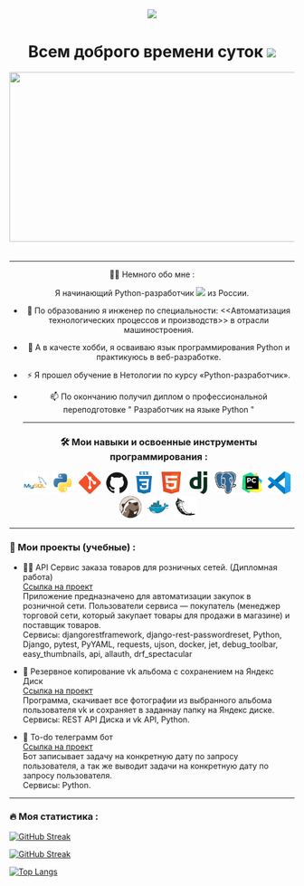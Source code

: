 <div id="header" align="center">
  <img src="https://i.giphy.com/media/v1.Y2lkPTc5MGI3NjExcHNyMjNrbGdiZHpmb3V3bWpvZHllbDZzbDFvemlkNDg4dHh0d3pjMyZlcD12MV9pbnRlcm5hbF9naWZfYnlfaWQmY3Q9Zw/KVr0JbrdBp9KX644Bk/giphy-downsized.gif" width="100"/>
 
<h1>
  Всем доброго времени суток
  <img src="https://media.giphy.com/media/hvRJCLFzcasrR4ia7z/giphy.gif" width="30px"/>
</h1>
<div align="center">
  <img src="https://media.giphy.com/media/dWesBcTLavkZuG35MI/giphy.gif" width="600" height="300"/>
</div>
<img src="https://komarev.com/ghpvc/?username=EvgeniyYakshev-github-username&style=flat-square&color=blue" alt=""/>

---

 :woman_technologist: Немного обо мне :
 
 Я начинающий Python-разработчик <img src="https://media.giphy.com/media/WUlplcMpOCEmTGBtBW/giphy.gif" width="30"> из России.

 - :telescope: По образованию я инженер по специальности: <<Автоматизация технологических процессов и производств>> в отрасли машиностроения.

- :seedling: А в качесте хобби, я осваиваю  язык программирования Python и практикуюсь  в веб-разработке.

- :zap: Я прошел обучение в Нетологии по курсу «Python-разработчик».
  

- :mailbox: По окончанию получил диплом  о профессиональной переподготовке 
           " Разработчик на языке Python "

  ---

  ### :hammer_and_wrench: Мои навыки  и освоенные инструменты программирования :

   <img src="https://github.com/devicons/devicon/blob/master/icons/mysql/mysql-original-wordmark.svg" title="MySQL"  alt="MySQL" width="40" height="40"/>&nbsp;
  <img src="https://raw.githubusercontent.com/devicons/devicon/ca28c779441053191ff11710fe24a9e6c23690d6/icons/python/python-original.svg" title="Python"  alt="MySQL" width="40" height="40"/>&nbsp;
  <img src="https://raw.githubusercontent.com/devicons/devicon/ca28c779441053191ff11710fe24a9e6c23690d6/icons/git/git-original.svg" title="GIT"  alt="MySQL" width="40" height="40"/>&nbsp;
   <img src="https://raw.githubusercontent.com/devicons/devicon/ca28c779441053191ff11710fe24a9e6c23690d6/icons/github/github-original.svg" title="GitHub"  alt="MySQL" width="40" height="40"/>&nbsp;
<img src="https://github.com/devicons/devicon/blob/master/icons/css3/css3-plain-wordmark.svg"  title="CSS3" alt="CSS" width="40" height="40"/>&nbsp;
 <img src="https://github.com/devicons/devicon/blob/master/icons/html5/html5-original.svg" title="HTML5" alt="HTML" width="40" height="40"/>&nbsp;
  <img src="https://raw.githubusercontent.com/devicons/devicon/ca28c779441053191ff11710fe24a9e6c23690d6/icons/django/django-plain.svg" title="Django"  alt="MySQL" width="40" height="40"/>&nbsp;
<img src="https://raw.githubusercontent.com/devicons/devicon/ca28c779441053191ff11710fe24a9e6c23690d6/icons/postgresql/postgresql-original.svg" title="PostgreSQL"  alt="MySQL" width="40" height="40"/>&nbsp;
<img src="https://raw.githubusercontent.com/devicons/devicon/ca28c779441053191ff11710fe24a9e6c23690d6/icons/pycharm/pycharm-original.svg" title="Pycharm"  alt="MySQL" width="40" height="40"/>&nbsp;
<img src="https://raw.githubusercontent.com/devicons/devicon/ca28c779441053191ff11710fe24a9e6c23690d6/icons/vscode/vscode-original.svg" title="VScode"  alt="MySQL" width="40" height="40"/>&nbsp;
<img src="https://raw.githubusercontent.com/devicons/devicon/ca28c779441053191ff11710fe24a9e6c23690d6/icons/dbeaver/dbeaver-original.svg" title="DBeaver"  alt="MySQL" width="40" height="40"/>&nbsp;
<img src="https://raw.githubusercontent.com/devicons/devicon/ca28c779441053191ff11710fe24a9e6c23690d6/icons/docker/docker-original.svg" title="Docker"  alt="MySQL" width="40" height="40"/>&nbsp;
<img src="https://raw.githubusercontent.com/devicons/devicon/ca28c779441053191ff11710fe24a9e6c23690d6/icons/flask/flask-original.svg" title="Flask"  alt="MySQL" width="40" height="40"/>&nbsp;
 
</div>

---

### 📂 Мои проекты (учебные) :
- :student: API Сервис заказа товаров для розничных сетей. (Дипломная работа)  
[Cсылка на проект](https://github.com/EvgeniyYakshev/my_final_diplom)   
Приложение предназначено для автоматизации закупок в розничной сети. Пользователи сервиса — покупатель (менеджер торговой сети, который закупает товары для продажи в магазине) и поставщик товаров.   
Сервисы: djangorestframework, django-rest-passwordreset, Python, Django, pytest, PyYAML, requests, ujson, docker, jet, debug_toolbar, easy_thumbnails, api, allauth, drf_spectacular

- 💾 Резервное копирование vk альбома с сохранением на Яндекс Диск  
[Cсылка на проект](https://github.com/EvgeniyYakshev/my-coursework)   
Программа, скачивает все фотографии из выбранного альбома пользователя vk и сохраняет в заданнау папку на Яндекс диске.     
Сервисы: REST API Диска и vk API, Python.

- 📆 To-do телеграмм бот    
[Cсылка на проект](https://github.com/LexLacio/Netology_echobot)   
Бот записывает задачу на конкретную дату по запросу пользователя, а так же выводит задачи на конкретную дату по запросу пользователя.   
Сервисы: Python.

---

### :fire: Моя статистика :

[![GitHub Streak](http://github-readme-streak-stats.herokuapp.com?user=EvgeniyYakshev&theme=dark&background=000000)](https://git.io/streak-stats)

[![GitHub Streak](https://github-readme-streak-stats.herokuapp.com?user=EvgeniyYakshev&theme=algolia&mode=weekly)](https://git.io/streak-stats)

[![Top Langs](https://github-readme-stats.vercel.app/api/top-langs/?username=EvgeniyYakshev&layout=compact&theme=vision-friendly-dark)](https://github.com/anuraghazra/github-readme-stats)
